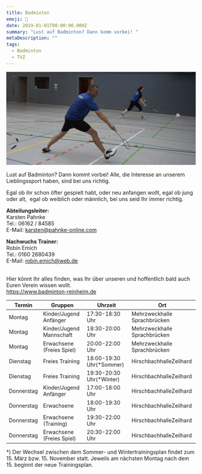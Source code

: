 ```yaml
---
title: Badminton
emoji: 🏸
date: 2019-01-01T00:00:00.000Z
summary: "Lust auf Badminton? Dann komm vorbei! "
metaDescription: ""
tags:
  - Badminton
  - TVZ
---
```

![](/src/assets/img/badminton.jpg)

Lust auf Badminton? Dann kommt vorbei! Alle, die Interesse an unserem Lieblingssport haben, sind bei uns richtig.

Egal ob ihr schon öfter gespielt habt, oder neu anfangen wollt, egal ob jung oder alt,  egal ob weiblich oder männlich, bei uns seid Ihr immer richtig.

**Abteilungsleiter:**\
Karsten Pahnke\
Tel.: 06162 / 84585\
E-Mail: [karsten@pahnke-online.com](mailto:karsten@pahnke-online.com)

**Nachwuchs Trainer:**\
Robin Emich\
Tel.: 0160 2680439\
E-Mail: [robin.emich@web.de](mailto:robin.emich@web.de)

[](https://www.badminton-reinheim.de)\
Hier könnt Ihr alles finden, was Ihr über unseren und hoffentlich bald auch Euren Verein wissen wollt.\
<https://www.badminton-reinheim.de>

| **Termin** | **Gruppen**               | **Uhrzeit**              | **Ort**                       |
| ---------- | ------------------------- | ------------------------ | ----------------------------- |
| Montag     | Kinder/Jugend Anfänger    | 17:30-18:30 Uhr          | M﻿ehrzweckhalle Sprachbrücken |
| Montag     | Kinder/Jugend Mannschaft  | 18:30-20:00 Uhr          | M﻿ehrzweckhalle Sprachbrücken |
| Montag     | Erwachsene (Freies Spiel) | 20:00-22:00 Uhr          | M﻿ehrzweckhalle Sprachbrücken |
| Dienstag   | Freies Training           | 18:00-19:30 Uhr(*Sommer) | HirschbachhalleZeilhard       |
| Dienstag   | Freies Training           | 19:30-20:30 Uhr(*Winter) | HirschbachhalleZeilhard       |
| Donnerstag | Kinder/Jugend Anfänger    | 17:00-18:00 Uhr          | HirschbachhalleZeilhard       |
| Donnerstag | Erwachsene                | 18:00-19:30 Uhr          | HirschbachhalleZeilhard       |
| Donnerstag | Erwachsene (Training)     | 19:30-22:00 Uhr          | HirschbachhalleZeilhard       |
| Donnerstag | Erwachsene (Freies Spiel) | 20:30-22:00 Uhr          | HirschbachhalleZeilhard       |

\*) Der Wechsel zwischen dem Sommer- und Wintertrainingsplan findet zum 15. März bzw. 15. November statt. Jeweils am nächsten Montag nach dem 15. beginnt der neue Trainingsplan.